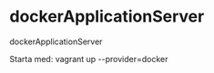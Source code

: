 dockerApplicationServer
=======================

dockerApplicationServer

Starta med:
vagrant up --provider=docker
